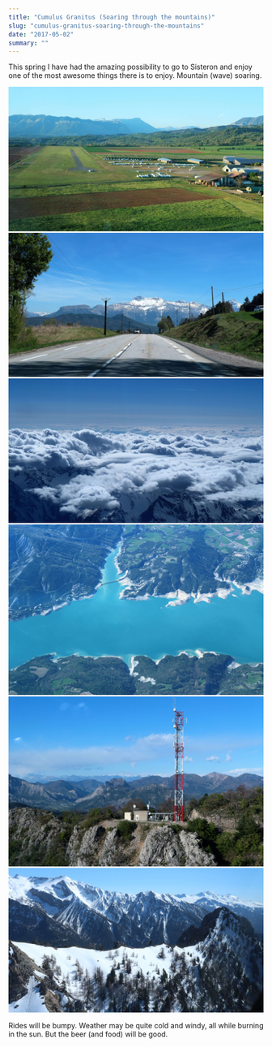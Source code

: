 ```yaml
---
title: "Cumulus Granitus (Soaring through the mountains)"
slug: "cumulus-granitus-soaring-through-the-mountains"
date: "2017-05-02"
summary: ""
---
```




This spring I have had the amazing possibility to go to Sisteron and enjoy one of the most awesome things there is to enjoy. Mountain (wave) soaring.

![http://localhost:3000/uploads/img-2639.jpg](/uploads/img_2639_a8f257199e.jpg)
![http://localhost:3000/uploads/img-2178.jpg](/uploads/img_2178_aa7bcecaee.jpg)
![http://localhost:3000/uploads/IMG_2534.jpg](/uploads/IMG_2534_b4f76a5a37.jpg)
![http://localhost:3000/uploads/img-2544.jpg](/uploads/img_2544_5b5c3dc140.jpg)
![http://localhost:3000/uploads/IMG_2752.jpg](/uploads/IMG_2752_9c43d5ce0a.jpg)
![http://localhost:3000/uploads/IMG_2580.jpg](/uploads/IMG_2580_8ebd15c5fd.jpg)

Rides will be bumpy. Weather may be quite cold and windy, all while burning in the sun. But the beer (and food) will be good.

